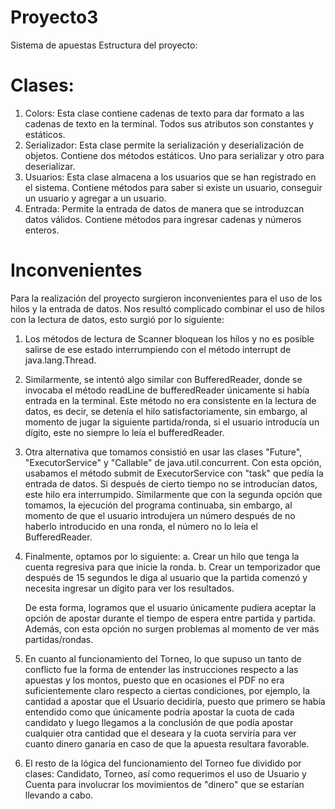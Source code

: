 # Proyecto3
Sistema de apuestas
Estructura del proyecto:
# Clases:
1. Colors:
   Esta clase contiene cadenas de texto para dar formato a las cadenas de texto en la terminal. 
   Todos sus atributos son constantes y estáticos.
2. Serializador:
   Esta clase permite la serialización y deserialización de objetos. Contiene dos métodos estáticos.
   Uno para serializar y otro para deserializar.
3. Usuarios:
   Esta clase almacena a los usuarios que se han registrado en el sistema.
   Contiene métodos para saber si existe un usuario, conseguir un usuario y agregar a un usuario.
4. Entrada:
   Permite la entrada de datos de manera que se introduzcan datos válidos.
   Contiene métodos para ingresar cadenas y números enteros.

# Inconvenientes
Para la realización del proyecto surgieron inconvenientes para el uso de los hilos y la entrada de datos. Nos resultó complicado combinar el uso de hilos con la lectura de datos, esto surgió 
por lo siguiente:
1. Los métodos de lectura de Scanner bloquean los hilos y no es posible salirse de ese estado interrumpiendo con el método interrupt de java.lang.Thread. 
2. Similarmente, se intentó algo similar con BufferedReader, donde se invocaba el método readLine de bufferedReader únicamente si había entrada en la terminal. Este método no era 
   consistente en la lectura de datos, es decir, se detenía el hilo satisfactoriamente, sin embargo, al momento de jugar la siguiente partida/ronda, si el usuario introducía un dígito, 
   este no siempre lo leía el bufferedReader. 
3. Otra alternativa que tomamos consistió en usar las clases "Future", "ExecutorService" y      "Callable" de java.util.concurrent. Con esta opción, usabamos el método submit de ExecutorService con 
   "task" que pedía la entrada de datos. Si después de cierto tiempo no se introducían datos, este hilo era interrumpido. Similarmente que con la segunda opción que tomamos, 
   la ejecución del programa continuaba, sin embargo, al momento de que el usuario introdujera un número después de no haberlo introducido en una ronda, el número no lo leía el BufferedReader.
4. Finalmente, optamos por lo siguiente:
   a. Crear un hilo que tenga la cuenta regresiva para que inicie la ronda.
   b. Crear un temporizador que después de 15 segundos le diga al usuario que la partida comenzó y necesita ingresar un dígito para ver los resultados.
   
   De esta forma, logramos que el usuario únicamente pudiera aceptar la opción de apostar durante el tiempo de espera entre partida y partida. Además, con esta opción
   no surgen problemas al momento de ver más partidas/rondas.
5. En cuanto al funcionamiento del Torneo, lo que supuso un tanto de conflicto fue la forma de 
   entender las instrucciones respecto a las apuestas y los montos, puesto que en ocasiones el PDF no era suficientemente claro respecto a ciertas condiciones, por ejemplo, la cantidad a apostar que el Usuario decidiría, puesto que primero se había entendido como que únicamente podría apostar la cuota de cada candidato y luego llegamos a la conclusión de que podía apostar cualquier otra cantidad que el deseara y la cuota serviría para ver cuanto dinero ganaría en caso de que la apuesta resultara favorable.
6. El resto de la lógica del funcionamiento del Torneo fue dividido por clases: Candidato,   Torneo, así como requerimos el uso de Usuario y Cuenta para involucrar los movimientos de "dinero" que se estarían llevando a cabo. 

